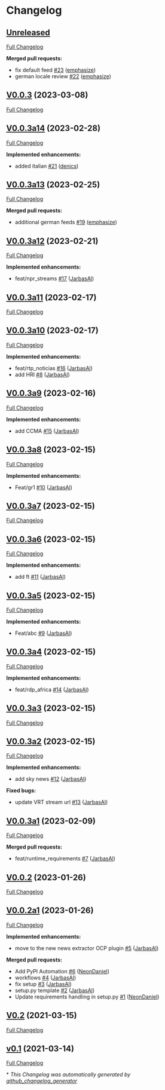 # Changelog

## [Unreleased](https://github.com/OpenVoiceOS/skill-ovos-news/tree/HEAD)

[Full Changelog](https://github.com/OpenVoiceOS/skill-ovos-news/compare/V0.0.3...HEAD)

**Merged pull requests:**

- fix default feed [\#23](https://github.com/OpenVoiceOS/skill-ovos-news/pull/23) ([emphasize](https://github.com/emphasize))
- german locale review [\#22](https://github.com/OpenVoiceOS/skill-ovos-news/pull/22) ([emphasize](https://github.com/emphasize))

## [V0.0.3](https://github.com/OpenVoiceOS/skill-ovos-news/tree/V0.0.3) (2023-03-08)

[Full Changelog](https://github.com/OpenVoiceOS/skill-ovos-news/compare/V0.0.3a14...V0.0.3)

## [V0.0.3a14](https://github.com/OpenVoiceOS/skill-ovos-news/tree/V0.0.3a14) (2023-02-28)

[Full Changelog](https://github.com/OpenVoiceOS/skill-ovos-news/compare/V0.0.3a13...V0.0.3a14)

**Implemented enhancements:**

- added italian [\#21](https://github.com/OpenVoiceOS/skill-ovos-news/pull/21) ([denics](https://github.com/denics))

## [V0.0.3a13](https://github.com/OpenVoiceOS/skill-ovos-news/tree/V0.0.3a13) (2023-02-25)

[Full Changelog](https://github.com/OpenVoiceOS/skill-ovos-news/compare/V0.0.3a12...V0.0.3a13)

**Merged pull requests:**

- additional german feeds [\#19](https://github.com/OpenVoiceOS/skill-ovos-news/pull/19) ([emphasize](https://github.com/emphasize))

## [V0.0.3a12](https://github.com/OpenVoiceOS/skill-ovos-news/tree/V0.0.3a12) (2023-02-21)

[Full Changelog](https://github.com/OpenVoiceOS/skill-ovos-news/compare/V0.0.3a11...V0.0.3a12)

**Implemented enhancements:**

- feat/npr\_streams [\#17](https://github.com/OpenVoiceOS/skill-ovos-news/pull/17) ([JarbasAl](https://github.com/JarbasAl))

## [V0.0.3a11](https://github.com/OpenVoiceOS/skill-ovos-news/tree/V0.0.3a11) (2023-02-17)

[Full Changelog](https://github.com/OpenVoiceOS/skill-ovos-news/compare/V0.0.3a10...V0.0.3a11)

## [V0.0.3a10](https://github.com/OpenVoiceOS/skill-ovos-news/tree/V0.0.3a10) (2023-02-17)

[Full Changelog](https://github.com/OpenVoiceOS/skill-ovos-news/compare/V0.0.3a9...V0.0.3a10)

**Implemented enhancements:**

- feat/rtp\_noticias [\#16](https://github.com/OpenVoiceOS/skill-ovos-news/pull/16) ([JarbasAl](https://github.com/JarbasAl))
- add HRI [\#8](https://github.com/OpenVoiceOS/skill-ovos-news/pull/8) ([JarbasAl](https://github.com/JarbasAl))

## [V0.0.3a9](https://github.com/OpenVoiceOS/skill-ovos-news/tree/V0.0.3a9) (2023-02-16)

[Full Changelog](https://github.com/OpenVoiceOS/skill-ovos-news/compare/V0.0.3a8...V0.0.3a9)

**Implemented enhancements:**

- add CCMA [\#15](https://github.com/OpenVoiceOS/skill-ovos-news/pull/15) ([JarbasAl](https://github.com/JarbasAl))

## [V0.0.3a8](https://github.com/OpenVoiceOS/skill-ovos-news/tree/V0.0.3a8) (2023-02-15)

[Full Changelog](https://github.com/OpenVoiceOS/skill-ovos-news/compare/V0.0.3a7...V0.0.3a8)

**Implemented enhancements:**

- Feat/gr1 [\#10](https://github.com/OpenVoiceOS/skill-ovos-news/pull/10) ([JarbasAl](https://github.com/JarbasAl))

## [V0.0.3a7](https://github.com/OpenVoiceOS/skill-ovos-news/tree/V0.0.3a7) (2023-02-15)

[Full Changelog](https://github.com/OpenVoiceOS/skill-ovos-news/compare/V0.0.3a6...V0.0.3a7)

## [V0.0.3a6](https://github.com/OpenVoiceOS/skill-ovos-news/tree/V0.0.3a6) (2023-02-15)

[Full Changelog](https://github.com/OpenVoiceOS/skill-ovos-news/compare/V0.0.3a5...V0.0.3a6)

**Implemented enhancements:**

- add ft [\#11](https://github.com/OpenVoiceOS/skill-ovos-news/pull/11) ([JarbasAl](https://github.com/JarbasAl))

## [V0.0.3a5](https://github.com/OpenVoiceOS/skill-ovos-news/tree/V0.0.3a5) (2023-02-15)

[Full Changelog](https://github.com/OpenVoiceOS/skill-ovos-news/compare/V0.0.3a4...V0.0.3a5)

**Implemented enhancements:**

- Feat/abc [\#9](https://github.com/OpenVoiceOS/skill-ovos-news/pull/9) ([JarbasAl](https://github.com/JarbasAl))

## [V0.0.3a4](https://github.com/OpenVoiceOS/skill-ovos-news/tree/V0.0.3a4) (2023-02-15)

[Full Changelog](https://github.com/OpenVoiceOS/skill-ovos-news/compare/V0.0.3a3...V0.0.3a4)

**Implemented enhancements:**

- feat/rdp\_africa [\#14](https://github.com/OpenVoiceOS/skill-ovos-news/pull/14) ([JarbasAl](https://github.com/JarbasAl))

## [V0.0.3a3](https://github.com/OpenVoiceOS/skill-ovos-news/tree/V0.0.3a3) (2023-02-15)

[Full Changelog](https://github.com/OpenVoiceOS/skill-ovos-news/compare/V0.0.3a2...V0.0.3a3)

## [V0.0.3a2](https://github.com/OpenVoiceOS/skill-ovos-news/tree/V0.0.3a2) (2023-02-15)

[Full Changelog](https://github.com/OpenVoiceOS/skill-ovos-news/compare/V0.0.3a1...V0.0.3a2)

**Implemented enhancements:**

- add sky news [\#12](https://github.com/OpenVoiceOS/skill-ovos-news/pull/12) ([JarbasAl](https://github.com/JarbasAl))

**Fixed bugs:**

- update VRT stream url [\#13](https://github.com/OpenVoiceOS/skill-ovos-news/pull/13) ([JarbasAl](https://github.com/JarbasAl))

## [V0.0.3a1](https://github.com/OpenVoiceOS/skill-ovos-news/tree/V0.0.3a1) (2023-02-09)

[Full Changelog](https://github.com/OpenVoiceOS/skill-ovos-news/compare/V0.0.2...V0.0.3a1)

**Merged pull requests:**

- feat/runtime\_requirements [\#7](https://github.com/OpenVoiceOS/skill-ovos-news/pull/7) ([JarbasAl](https://github.com/JarbasAl))

## [V0.0.2](https://github.com/OpenVoiceOS/skill-ovos-news/tree/V0.0.2) (2023-01-26)

[Full Changelog](https://github.com/OpenVoiceOS/skill-ovos-news/compare/V0.0.2a1...V0.0.2)

## [V0.0.2a1](https://github.com/OpenVoiceOS/skill-ovos-news/tree/V0.0.2a1) (2023-01-26)

[Full Changelog](https://github.com/OpenVoiceOS/skill-ovos-news/compare/V0.2...V0.0.2a1)

**Implemented enhancements:**

- move to the new news extractor OCP plugin [\#5](https://github.com/OpenVoiceOS/skill-ovos-news/pull/5) ([JarbasAl](https://github.com/JarbasAl))

**Merged pull requests:**

- Add PyPI Automation [\#6](https://github.com/OpenVoiceOS/skill-ovos-news/pull/6) ([NeonDaniel](https://github.com/NeonDaniel))
- workflows [\#4](https://github.com/OpenVoiceOS/skill-ovos-news/pull/4) ([JarbasAl](https://github.com/JarbasAl))
- fix setup [\#3](https://github.com/OpenVoiceOS/skill-ovos-news/pull/3) ([JarbasAl](https://github.com/JarbasAl))
- setup.py template [\#2](https://github.com/OpenVoiceOS/skill-ovos-news/pull/2) ([JarbasAl](https://github.com/JarbasAl))
- Update requirements handling in setup.py [\#1](https://github.com/OpenVoiceOS/skill-ovos-news/pull/1) ([NeonDaniel](https://github.com/NeonDaniel))

## [V0.2](https://github.com/OpenVoiceOS/skill-ovos-news/tree/V0.2) (2021-03-15)

[Full Changelog](https://github.com/OpenVoiceOS/skill-ovos-news/compare/v0.1...V0.2)

## [v0.1](https://github.com/OpenVoiceOS/skill-ovos-news/tree/v0.1) (2021-03-14)

[Full Changelog](https://github.com/OpenVoiceOS/skill-ovos-news/compare/0fcd9eb6b5293efe39d31210908722c0a12b42c8...v0.1)



\* *This Changelog was automatically generated by [github_changelog_generator](https://github.com/github-changelog-generator/github-changelog-generator)*
